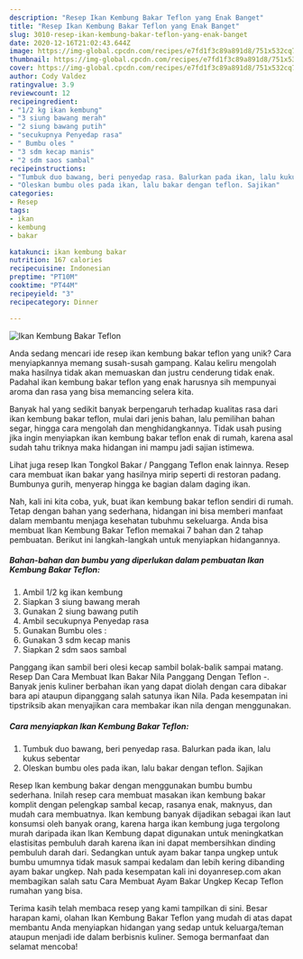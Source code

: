```yaml
---
description: "Resep Ikan Kembung Bakar Teflon yang Enak Banget"
title: "Resep Ikan Kembung Bakar Teflon yang Enak Banget"
slug: 3010-resep-ikan-kembung-bakar-teflon-yang-enak-banget
date: 2020-12-16T21:02:43.644Z
image: https://img-global.cpcdn.com/recipes/e7fd1f3c89a891d8/751x532cq70/ikan-kembung-bakar-teflon-foto-resep-utama.jpg
thumbnail: https://img-global.cpcdn.com/recipes/e7fd1f3c89a891d8/751x532cq70/ikan-kembung-bakar-teflon-foto-resep-utama.jpg
cover: https://img-global.cpcdn.com/recipes/e7fd1f3c89a891d8/751x532cq70/ikan-kembung-bakar-teflon-foto-resep-utama.jpg
author: Cody Valdez
ratingvalue: 3.9
reviewcount: 12
recipeingredient:
- "1/2 kg ikan kembung"
- "3 siung bawang merah"
- "2 siung bawang putih"
- "secukupnya Penyedap rasa"
- " Bumbu oles "
- "3 sdm kecap manis"
- "2 sdm saos sambal"
recipeinstructions:
- "Tumbuk duo bawang, beri penyedap rasa. Balurkan pada ikan, lalu kukus sebentar"
- "Oleskan bumbu oles pada ikan, lalu bakar dengan teflon. Sajikan"
categories:
- Resep
tags:
- ikan
- kembung
- bakar

katakunci: ikan kembung bakar 
nutrition: 167 calories
recipecuisine: Indonesian
preptime: "PT10M"
cooktime: "PT44M"
recipeyield: "3"
recipecategory: Dinner

---
```



![Ikan Kembung Bakar Teflon](https://img-global.cpcdn.com/recipes/e7fd1f3c89a891d8/751x532cq70/ikan-kembung-bakar-teflon-foto-resep-utama.jpg)

Anda sedang mencari ide resep ikan kembung bakar teflon yang unik? Cara menyiapkannya memang susah-susah gampang. Kalau keliru mengolah maka hasilnya tidak akan memuaskan dan justru cenderung tidak enak. Padahal ikan kembung bakar teflon yang enak harusnya sih mempunyai aroma dan rasa yang bisa memancing selera kita.

Banyak hal yang sedikit banyak berpengaruh terhadap kualitas rasa dari ikan kembung bakar teflon, mulai dari jenis bahan, lalu pemilihan bahan segar, hingga cara mengolah dan menghidangkannya. Tidak usah pusing jika ingin menyiapkan ikan kembung bakar teflon enak di rumah, karena asal sudah tahu triknya maka hidangan ini mampu jadi sajian istimewa.

Lihat juga resep Ikan Tongkol Bakar / Panggang Teflon enak lainnya. Resep cara membuat ikan bakar yang hasilnya mirip seperti di restoran padang. Bumbunya gurih, menyerap hingga ke bagian dalam daging ikan.


Nah, kali ini kita coba, yuk, buat ikan kembung bakar teflon sendiri di rumah. Tetap dengan bahan yang sederhana, hidangan ini bisa memberi manfaat dalam membantu menjaga kesehatan tubuhmu sekeluarga. Anda bisa membuat Ikan Kembung Bakar Teflon memakai 7 bahan dan 2 tahap pembuatan. Berikut ini langkah-langkah untuk menyiapkan hidangannya.

<!--inarticleads1-->

##### Bahan-bahan dan bumbu yang diperlukan dalam pembuatan Ikan Kembung Bakar Teflon:

1. Ambil 1/2 kg ikan kembung
1. Siapkan 3 siung bawang merah
1. Gunakan 2 siung bawang putih
1. Ambil secukupnya Penyedap rasa
1. Gunakan  Bumbu oles :
1. Gunakan 3 sdm kecap manis
1. Siapkan 2 sdm saos sambal


Panggang ikan sambil beri olesi kecap sambil bolak-balik sampai matang. Resep Dan Cara Membuat Ikan Bakar Nila Panggang Dengan Teflon -. Banyak jenis kuliner berbahan ikan yang dapat diolah dengan cara dibakar bara api ataupun dipanggang salah satunya ikan Nila. Pada kesempatan ini tipstriksib akan menyajikan cara membakar ikan nila dengan menggunakan. 

<!--inarticleads2-->

##### Cara menyiapkan Ikan Kembung Bakar Teflon:

1. Tumbuk duo bawang, beri penyedap rasa. Balurkan pada ikan, lalu kukus sebentar
1. Oleskan bumbu oles pada ikan, lalu bakar dengan teflon. Sajikan


Resep Ikan kembung bakar dengan menggunakan bumbu bumbu sederhana. Inilah resep cara membuat masakan ikan kembung bakar komplit dengan pelengkap sambal kecap, rasanya enak, maknyus, dan mudah cara membuatnya. Ikan kembung banyak dijadikan sebagai ikan laut konsumsi oleh banyak orang, karena harga ikan kembung juga tergolong murah daripada ikan Ikan Kembung dapat digunakan untuk meningkatkan elastisitas pembuluh darah karena ikan ini dapat membersihkan dinding pembuluh darah dari. Sedangkan untuk ayam bakar tanpa ungkep untuk bumbu umumnya tidak masuk sampai kedalam dan lebih kering dibanding ayam bakar ungkep. Nah pada kesempatan kali ini doyanresep.com akan membagikan salah satu Cara Membuat Ayam Bakar Ungkep Kecap Teflon rumahan yang bisa. 

Terima kasih telah membaca resep yang kami tampilkan di sini. Besar harapan kami, olahan Ikan Kembung Bakar Teflon yang mudah di atas dapat membantu Anda menyiapkan hidangan yang sedap untuk keluarga/teman ataupun menjadi ide dalam berbisnis kuliner. Semoga bermanfaat dan selamat mencoba!
